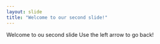 ```yaml
---
layout: slide
title: "Welcome to our second slide!"
---
```

Welcome to ou second slide
Use the left arrow to go back!
